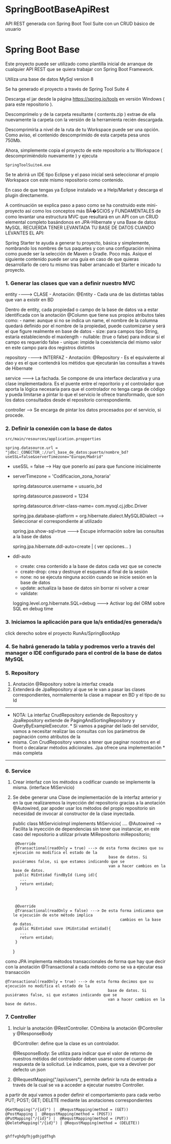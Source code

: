 # SpringBootBaseApiRest
API REST generada con Spring Boot Tool Suite con un CRUD básico de usuario
# Spring Boot Base

Este proyecto puede ser utilizado como plantilla inicial de arranque de cualquier API REST que se quiera trabajar con 
Spring Boot Framework.

Utiliza una base de datos MySql version 8

Se ha generado el proyecto a través de Spring Tool Suite 4

Descarga el jar desde la página https://spring.io/tools en versión Windows ( para este repositorio ).

Descomprímelo y de la carpeta resultante ( contents.zip ) extrae de ella nuevamente la carpeta con la versión de la herramienta recién descargada.

Descomprimirla a nivel de la ruta de tu Workspace puede ser una opción. Como aviso, el contenido descomprimido de esta carpeta pesa unos 750Mb.

Ahora, simplemente copia el proyecto de este repositorio a tu Workspace ( descomprimiéndolo nuevamente ) y ejecuta 
	
	SpringToolSuite4.exe
	
Se te abrirá un IDE tipo Eclipse y el paso inicial será seleccionar el propio Workspace con este mismo repositorio como contenido. 


En caso de que tengas ya Eclipse instalado ve a Help/Market y descarga el plugin directamente.
	

A continuación se explica paso a paso como se ha construido este mini-proyecto así como los conceptos más BÃ�SCIOS y FUNDAMENTALES de como 
levantar una estructura MVC que resultará en un API con un CRUD elemental completo basándonos en JPA-Hibernate y una Base de datos MySQL. RECUERDA TENER LEVANTADA TU BASE DE DATOS CUANDO LEVANTES EL API:

Spring Starter te ayuda a generar tu proyecto, básica y simplemente, nombrando los nombres de tus paquetes y con una configuración mínima como puede ser la selección de Maven o Gradle. Poco más. Asíque el siguiente contenido puede ser una guía en caso de que quieras desarrollarlo de cero tu mismo tras haber arrancado el Starter e inicado tu proyecto. 


###  1. Generar las clases que van a definir nuestro MVC

entity ----> CLASE - Anotación: @Entity - Cada una de las distintas tablas que van a existir en BD


Dentro de entity, cada propiedad o campo de la base de datos va a estar identificada con la anotación @Column que tiene sus propios atributos tales como:
		- name: 	aunque si no se indica un name, el nombre de la columna quedará definido por el nombre
			    	de la propiedad, puede customizarse y será el que figure realmente en base de datos
		- size: 	para campos tipo String, estaría estableciendo el maxlength
		- nullable: (true o false) para indicar si el campo es requerido false
		- unique: 	impide la coexistencia del mismo valor en este campo para dos registros distintos


repository ----> INTERFAZ - Anotación: @Repository - Es el equivalente al dao y es el que contendrá los métidos que ejecutarán las
				 consultas a través de Hibernate 

service ---> La fachada. Se compone de una interface declarativa y una clase implementadora. Es el puente entre el reporitorio y el controlador que aporta la lógica necesaria para que el controlador no tenga carga de código y pueda limitarse a pintar lo que  el servicio le ofrece transformado, que son los datos consultados desde el repositorio correspondiente.

controller --> Se encarga de pintar los datos procesados por el servicio, si procede.


### 2. Definir la conexión con la base de datos

	src/main/resources/application.propperties
	
	spring.datasource.url = "jdbc:_CONECTOR_://url_base_de_datos:puerto/nombre_bd?useSSL=false&serverTimezone="Europe/Madrid"
	
 - useSSL = false --> Hay que ponerlo así para que funcione inicialmente
 - serverTimezone = 'Codificacion_zona_horaria' 

	spring.datasource.username = usuario_bd
	
	spring.datasource.password = 1234
	
	spring.datasource.driver-class-name= com.mysql.cj.jdbc.Driver
	
	spring.jpa.database-platform = org.hibernate.dialect.MySQL8Dialect --> Seleccionar el correspondiente al  utilizado
	
	spring.jpa.show-sql=true ---> Escupe información sobre las consultas a la base de datos
	
	spring.jpa.hibernate.ddl-auto=create | ( ver opciones... )
	
 - ddl-auto	
	- create: crea contenido a la base de datos cada vez que se conecte
	- create-drop: crea y destruye el esquema al final de la sesión
	- none: no se ejecuta ninguna acción cuando se inicie sesión en la base de datos
	- update: actualiza la base de datos sin borrar ni volver a crear
	- validate: 
		
	logging.level.org.hibernate.SQL=debug ---> Activar log del ORM sobre SQL en debug time
	
### 3. Iniciamos la aplicación para que la/s entidad/es generada/s 
	
click derecho sobre el proyecto RunAs/SpringBootApp

### 4. Se habrá generado la tabla y podremos verlo a través del manager o IDE configurado para el control de la base de datos MySQL
 
### 5. Repository

1. Anotación @Repository sobre la interfaz creada
2. Extenderá de JpaRepository al que se le van a pasar las clases correspondientes, normalemente la clase a mapear en BD y el tipo de su Id

*******************************************************************************************************************************************

*  NOTA: La interfaz CrudRepository extiende de Repository y JpaRepository extiende de PagingAndSortingRepository y QueryByExampleExecutor. *  Si vamos a paginar del lado del servidor, vamos a necesitar realizar las consultas con los parámetros de paginación como atributos de la 
*  misma. Con CrudRepository vamos a tener que paginar nosotros en el front o decalarar métodos adicionales. Jpa ofrece una implementación  *  más completa

*******************************************************************************************************************************************


### 6. Service

1. Crear interfaz con los métodos a codificar cuando se implemente la misma. (interface MiServicio)

2. Se debe generar una Clase de implementación de la interfaz anterior y en la que realizaremos la inyección del repositorio
   gracias a la anotación @Autowired, par apoder usar los métodos del propio repositorio sin necesidad de invocar al constructor
   de la clase inyectada.	

	public class MiServicioImpl implements MiServicio{
	....
		@Autowired --> Facilita la inyección de dependencias sin tener que instanciar, en este caso del repositorio 
						  a utilizar
		private MiRepositorio miRepositorio;
		
		
		
		@Override
		@Transactional(readOnly = true) ---> de esta forma decimos que su ejecución no modifica el estado de la 
												 base de datos. Si pusiéramos false, si que estamos indicando que se 
												 van a hacer cambios en la base de datos. 
		public MiEntidad findById (Long id){
		  ...
		  return entidad;
		}
		
		
		
		@Override
		@Transactional(readOnly = false) ---> De esta forma indicamso que le ejecución de este método implica
													  cambios en la base de datos. 
		public MiEntidad save (MiEntidad entidad){
		  ...
		  return entidad;
		}
		
	}
	
como JPA implementa métodos transaccionales de forma que hay que decir con la anotación @Transactional a cada método como se va a ejecutar esa transacción

	@Transactional(readOnly = true) ---> de esta forma decimos que su ejecución no modifica el estado de la 
												 base de datos. Si pusiéramos false, si que estamos indicando que se 
												 van a hacer cambios en la base de datos. 
												 
### 7. Controller

1. Incluir la anotación @RestController. COmbina la anotación @Controller y @ResponseBody

	@Controller: define que la clase es un controlador.
	
	@ResponseBody: Se utiliza para indicar que el valor de retorno de nuestros métidos del controlador deben 					 usarse como el cuerpo de respuesta de la solicitud. Le indicamos, pues, que va a devolver por defecto un json

2. @RequestMapping("/api/users"), permite definir la ruta de entrada a través de la cual se va a acceder a ejecutar nuestro Controller.

a partir de aquí vamos a poder definir el comportamiento para cada verbo PUT; POST; GET; DELETE mediante las anotaciones correspondientes

	@GetMapping("/{id}") |  @RequstMapping(method = (GET))	
	@PostMapping |  @RequstMapping(method = (POST))					
	@PutMapping("/{id}") |  @RequstMapping(method = (PUT))																@DeleteMapping("/{id}")	| @RequstMapping(method = (DELETE))														
																							
	
	ghffvghdgfhjgdhjgdfhgh
	
	
